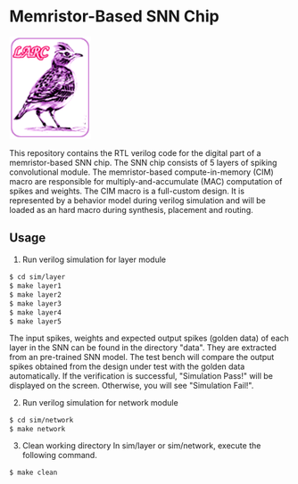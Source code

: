 # Memristor-Based SNN Chip

![NTHU LARC Logo](images/nthu_larc_logo.png?raw=true)

This repository contains the RTL verilog code for the digital part of a memristor-based SNN chip. The SNN chip consists of 5 layers of spiking convolutional module. The memristor-based compute-in-memory (CIM) macro are responsible for multiply-and-accumulate (MAC) computation of spikes and weights. The CIM macro is a full-custom design. It is represented by a behavior model during verilog simulation and will be loaded as an hard macro during synthesis, placement and routing.

## Usage

1. Run verilog simulation for layer module
```
$ cd sim/layer
$ make layer1
$ make layer2
$ make layer3
$ make layer4
$ make layer5
```
The input spikes, weights and expected output spikes (golden data) of each layer in the SNN can be found in the directory "data".  They are extracted from an pre-trained SNN model. The test bench will compare the output spikes obtained from the design under test with the golden data automatically. If the verification is successful, "Simulation Pass!" will be displayed on the screen. Otherwise, you will see "Simulation Fail!".

2. Run verilog simulation for network module
```
$ cd sim/network
$ make network
```

3. Clean working directory
In sim/layer or sim/network, execute the following command.
```
$ make clean
```

